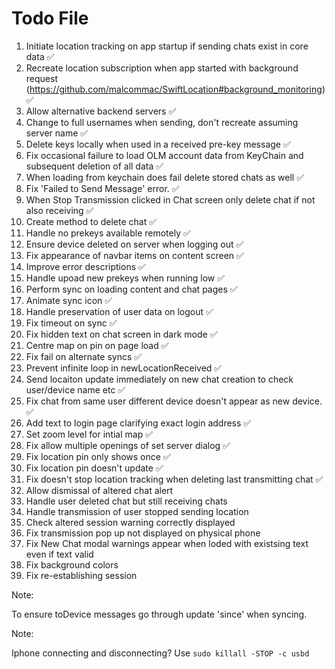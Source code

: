#  Todo File

1) Initiate location tracking on app startup if sending chats exist in core data :white_check_mark:
2) Recreate location subscription when app started with background request (https://github.com/malcommac/SwiftLocation#background_monitoring) :white_check_mark:
3) Allow alternative backend servers :white_check_mark: 
4) Change to full usernames when sending, don't recreate assuming server name :white_check_mark: 
5) Delete keys locally when used in a received pre-key message  :white_check_mark: 
6) Fix occasional failure to load OLM account data from KeyChain and subsequent deletion of all data :white_check_mark:
7) When loading from keychain does fail delete stored chats as well :white_check_mark:
8) Fix 'Failed to Send Message' error. :white_check_mark:
9) When Stop Transmission clicked in Chat screen only delete chat if not also receiving :white_check_mark:
10) Create method to delete chat :white_check_mark:
11) Handle no prekeys available remotely :white_check_mark: 
12) Ensure device deleted on server when logging out :white_check_mark: 
13) Fix appearance of navbar items on content screen :white_check_mark: 
14) Improve error descriptions :white_check_mark: 
15) Handle upoad new prekeys when running low :white_check_mark: 
16) Perform sync on loading content and chat pages :white_check_mark: 
17) Animate sync icon :white_check_mark: 
18) Handle preservation of user data on logout :white_check_mark: 
19) Fix timeout on sync :white_check_mark: 
22) Fix hidden text on chat screen in dark mode :white_check_mark: 
23) Centre map on pin on page load :white_check_mark: 
24) Fix fail on alternate syncs :white_check_mark: 
25) Prevent infinite loop in newLocationReceived :white_check_mark: 
26) Send locaiton update immediately on new chat creation to check user/device name etc :white_check_mark: 
27) Fix chat from same user different device doesn't appear as new device. :white_check_mark: 
28) Add text to login page clarifying exact login address :white_check_mark: 
29) Set zoom level for intial map :white_check_mark: 
30) Fix allow multiple openings of set server dialog :white_check_mark: 
31) Fix location pin only shows once :white_check_mark: 
32) Fix location pin doesn't update :white_check_mark: 
33) Fix doesn't stop location tracking when deleting last transmitting chat :white_check_mark:
34) Allow dismissal of altered chat alert
35) Handle user deleted chat but still receiving chats
36) Handle transmission of user stopped sending location
37) Check altered session warning correctly displayed
38) Fix transmission pop up not displayed on physical phone
39) Fix New Chat modal warnings appear when loded with existsing text even if text valid
40) Fix background colors
41) Fix re-establishing session


Note:

To ensure toDevice messages go through update 'since' when syncing.

Note: 

Iphone connecting and disconnecting? Use `sudo killall -STOP -c usbd`

